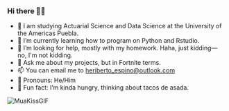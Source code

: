 ### Hi there 👋😁

- 🥳 I am studying Actuarial Science and Data Science at the University of the Americas Puebla.
- 🌱 I’m currently learning how to program on Python and Rstudio.
- 😬 I’m looking for help, mostly with my homework. Haha, just kidding—no, I'm not kidding.
- 💬 Ask me about my projects, but in Fortnite terms.
- 📫 You can email me to heriberto_espino@outlook.com
- 🐧 Pronouns: He/Him
- 🌮 Fun fact: I’m kinda hungry, thinking about tacos de asada.

![MuaKissGIF](https://github.com/heritaco/heritaco/assets/154515410/fac44587-c456-4564-8866-3daae7317e52)
